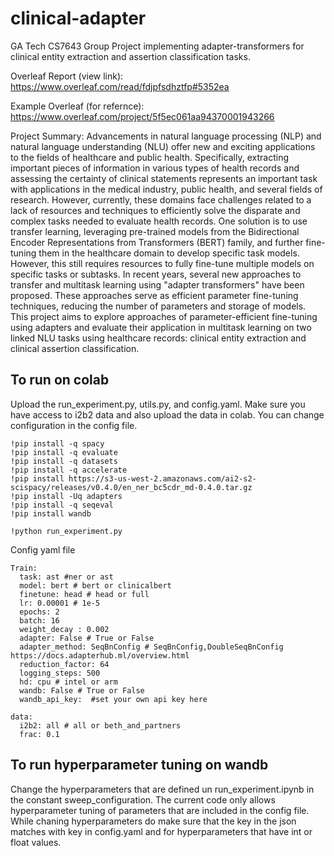# clinical-adapter
GA Tech CS7643 Group Project implementing adapter-transformers for clinical entity extraction and assertion classification tasks.

Overleaf Report (view link): 
https://www.overleaf.com/read/fdjpfsdhztfp#5352ea

Example Overleaf (for refernce): 
https://www.overleaf.com/project/5f5ec061aa94370001943266





Project Summary:
Advancements in natural language processing (NLP) and natural language understanding (NLU) offer new and exciting applications to the fields of healthcare and public health. Specifically, extracting important pieces of information in various types of health records and assessing the certainty of clinical statements represents an important task with applications in the medical industry, public health, and several fields of research. However, currently, these domains face challenges related to a lack of resources and techniques to efficiently solve the disparate and complex tasks needed to evaluate health records. One solution is to use transfer learning, leveraging pre-trained models from the Bidirectional Encoder Representations from Transformers (BERT) family, and further fine-tuning them in the healthcare domain to develop specific task models. However, this still requires resources to fully fine-tune multiple models on specific tasks or subtasks. In recent years, several new approaches to transfer and multitask learning using "adapter transformers" have been proposed. These approaches serve as efficient parameter fine-tuning techniques, reducing the number of parameters and storage of models.
This project aims to explore approaches of parameter-efficient fine-tuning using adapters and evaluate their application in multitask learning on two linked NLU tasks using healthcare records: clinical entity extraction and clinical assertion classification.

## To run on colab

Upload the run_experiment.py, utils.py, and config.yaml. Make sure you have access to i2b2 data and also upload the data in colab. You can change configuration in the config file.

```
!pip install -q spacy
!pip install -q evaluate
!pip install -q datasets
!pip install -q accelerate
!pip install https://s3-us-west-2.amazonaws.com/ai2-s2-scispacy/releases/v0.4.0/en_ner_bc5cdr_md-0.4.0.tar.gz
!pip install -Uq adapters
!pip install -q seqeval
!pip install wandb
```

```
!python run_experiment.py
```

Config yaml file

```
Train:
  task: ast #ner or ast
  model: bert # bert or clinicalbert
  finetune: head # head or full
  lr: 0.00001 # 1e-5
  epochs: 2
  batch: 16
  weight_decay : 0.002
  adapter: False # True or False
  adapter_method: SeqBnConfig # SeqBnConfig,DoubleSeqBnConfig https://docs.adapterhub.ml/overview.html
  reduction_factor: 64
  logging_steps: 500
  hd: cpu # intel or arm
  wandb: False # True or False
  wandb_api_key:  #set your own api key here

data:
  i2b2: all # all or beth_and_partners
  frac: 0.1
```

## To run hyperparameter tuning on wandb

Change the hyperparameters that are defined un run_experiment.ipynb in the constant sweep_configuration. The current code only allows hyperparameter tuning of parameters that are included in the config file. While chaning hyperparameters do make sure that the key in the json matches with key in config.yaml and for hyperparameters that have int or float values.

